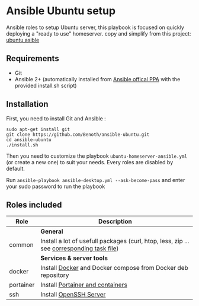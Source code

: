 # Ansible Ubuntu setup
Ansible roles to setup Ubuntu server, this playbook is focused on quickly deploying a "ready to use" homeserver.
copy and simplify from this project: [ubuntu asible](https://github.com/lvancrayelynghe/ansible-ubuntu/blob/master/README.md)

## Requirements
- Git
- Ansible 2+ (automatically installed from [Ansible offical PPA](https://launchpad.net/~ansible/+archive/ubuntu/ansible) with the provided install.sh script)

## Installation
First, you need to install Git and Ansible :
```
sudo apt-get install git
git clone https://github.com/Benoth/ansible-ubuntu.git
cd ansible-ubuntu
./install.sh
```

Then you need to customize the playbook `ubuntu-homeserver-ansible.yml` (or create a new one) to suit your needs. Every roles are disabled by default.

Run `ansible-playbook ansible-desktop.yml --ask-become-pass` and enter your sudo password to run the playbook

## Roles included

| Role                     | Description                                                                                                                                                                                                                                                                                                                           |
| ------------------------ | ------------------------------------------------------------------------------------------------------------------------------------------------------------------------------------------------------------------------------------------------------------------------------------------------------------------------------------- |
| | **General** |
| common                   | Install a lot of usefull packages (curl, htop, less, zip ... see [corresponding task file](https://github.com/Benoth/ansible-ubuntu/blob/master/roles/common/tasks/main.yml))                                                                                                                                                         |
| | **Services & server tools** |
| docker                   | Install [Docker](https://www.docker.com/) and Docker compose from Docker deb repository                
| portainer                | Install [Portainer and containers](https://medium.com/@dmarko484/ansible-docker-with-portainer-on-ubuntu-server-installation-45a69e07785c)
| ssh                      | Install [OpenSSH Server](http://www.openssh.com/)                                                                                                                                                                                                                                                                                     |

